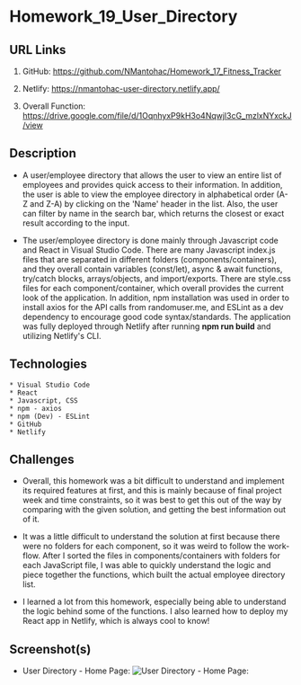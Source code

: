 # Homework_19_User_Directory

## URL Links

  1) GitHub: https://github.com/NMantohac/Homework_17_Fitness_Tracker

  2) Netlify: https://nmantohac-user-directory.netlify.app/
  
  3) Overall Function: https://drive.google.com/file/d/1OqnhyxP9kH3o4Nqwjl3cG_mzlxNYxckJ/view
   
## Description

* A user/employee directory that allows the user to view an entire list of employees and provides quick access to their information.
  In addition, the user is able to view the employee directory in alphabetical order (A-Z and Z-A) by clicking on the 'Name' header
  in the list. Also, the user can filter by name in the search bar, which returns the closest or exact result according to the input.

* The user/employee directory is done mainly through Javascript code and React in Visual Studio Code. There are many Javascript 
  index.js files that are separated in different folders (components/containers), and they overall contain variables (const/let), 
  async & await functions, try/catch blocks, arrays/objects, and import/exports. There are style.css files for each component/container,
  which overall provides the current look of the application. In addition, npm installation was used in order to 
  install axios for the API calls from randomuser.me, and ESLint as a dev dependency to encourage good code syntax/standards. The 
  application was fully deployed through Netlify after running **npm run build** and utilizing Netlify's CLI.

## Technologies

    * Visual Studio Code
    * React
    * Javascript, CSS
    * npm - axios
    * npm (Dev) - ESLint 
    * GitHub
    * Netlify

## Challenges

* Overall, this homework was a bit difficult to understand and implement its required features at first, and this is mainly because 
  of final project week and time constraints, so it was best to get this out of the way by comparing with the given solution,
  and getting the best information out of it. 

* It was a little difficult to understand the solution at first because there were no folders for each component, so it was weird to
  follow the work-flow. After I sorted the files in components/containers with folders for each JavaScript file, I was able to quickly
  understand the logic and piece together the functions, which built the actual employee directory list. 
  
* I learned a lot from this homework, especially being able to understand the logic behind some of the functions. I also learned how
  to deploy my React app in Netlify, which is always cool to know!

## Screenshot(s)

* User Directory - Home Page:
![User Directory - Home Page:](https://puu.sh/FNFop/665eeda122.png)
